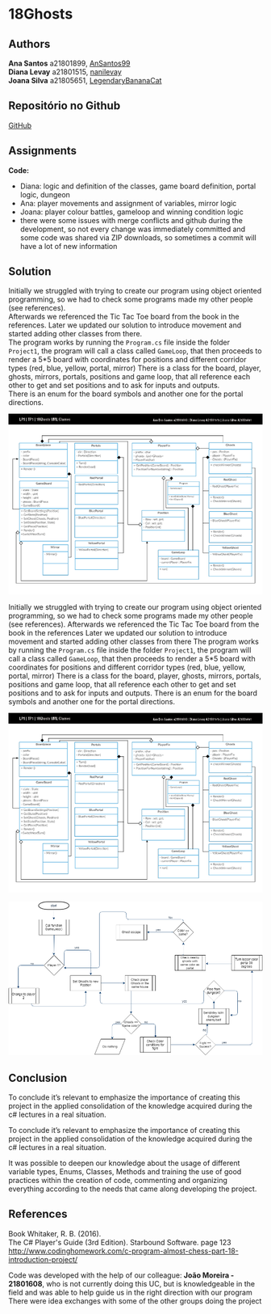 # 18Ghosts

## Authors


**Ana Santos** a21801899, [AnSantos99](https://github.com/AnSantos99)<br />
**Diana Levay** a21801515, [nanilevay](https://github.com/nanilevay)<br />
**Joana Silva** a21805651, [LegendaryBananaCat](https://github.com/LegendaryBananaCat)


## Repositório no Github

[GitHub](https://github.com/AnSantos99/lp1_18ghosts)

## Assignments

**Code:**
* Diana: logic and definition of the classes, game board definition, portal logic, dungeon
* Ana: player movements and assignment of variables, mirror logic
* Joana: player colour battles, gameloop and winning condition logic
* there were some issues with merge conflicts and github during the development, so not every change was immediately committed and some code was shared via ZIP downloads, so sometimes a commit will have a lot of new information

## Solution

Initially we struggled with trying to create our program using object oriented programming, so we had to check some programs made my other people (see references).<br />
Afterwards we referenced the Tic Tac Toe board from the book in the references.
Later we updated our solution to introduce movement and started adding other classes from there.<br />
The program works by running the `Program.cs` file inside the folder `Project1`, the program will call a class called `GameLoop`, that then proceeds to render a 5*5 board with coordinates for positions and different corridor types (red, blue, yellow, portal, mirror)
There is a class for the board, player, ghosts, mirrors, portals, positions and game loop, that all reference each other to get and set positions and to ask for inputs and outputs.<br />
There is an enum for the board symbols and another one for the portal directions.

![UML File](ClassUML_18Ghosts.png)

Initially we struggled with trying to create our program using object oriented programming, so we had to check some programs made my other people (see references).
Afterwards we referenced the Tic Tac Toe board from the book in the references
Later we updated our solution to introduce movement and started adding other classes from there
The program works by running the `Program.cs` file inside the folder `Project1`, the program will call a class called `GameLoop`, that then proceeds to render a 5*5 board with coordinates for positions and different corridor types (red, blue, yellow, portal, mirror)
There is a class for the board, player, ghosts, mirrors, portals, positions and game loop, that all reference each other to get and set positions and to ask for inputs and outputs.
There is an enum for the board symbols and another one for the portal directions.

![UML File](ClassUML_18Ghosts.png) 


![Fluxogram](diagram_18Ghosts.png)

## Conclusion

To conclude it’s relevant to emphasize the importance of creating this project in the applied consolidation of the knowledge acquired during the c# lectures in a real situation.<br />

To conclude it’s relevant to emphasize the importance of creating this project in the applied consolidation of the knowledge acquired during the c# lectures in a real situation.

It was possible to deepen our knowledge about the usage of different variable types, Enums, Classes, Methods and training the use of good practices within the creation of code, commenting and organizing everything according to the needs that came along developing the project.

## References

Book Whitaker, R. B. (2016). <br />The C# Player's Guide (3rd Edition). Starbound Software. page 123<br />
http://www.codinghomework.com/c-program-almost-chess-part-18-introduction-project/ <br />

Code was developed with the help of our colleague: **João Moreira - 21801608**, who is not currently doing this UC, but is knowledgeable in the field and was able to help guide us in the right direction with our program
There were idea exchanges with some of the other groups doing the project
